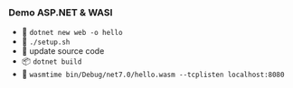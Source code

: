 ### Demo ASP.NET & WASI

- 🚧 `dotnet new web -o hello`
- 🚧 `./setup.sh`
- 📝 update source code
- 📦 `dotnet build`
- 🚀 `wasmtime bin/Debug/net7.0/hello.wasm --tcplisten localhost:8080`

